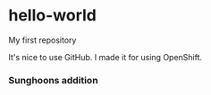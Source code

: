 # hello-world
My first repository

It's nice to use GitHub.
I made it for using OpenShift.



### Sunghoons addition
